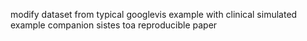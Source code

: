modify dataset from typical googlevis example with clinical simulated example
companion sistes toa  reproducible paper